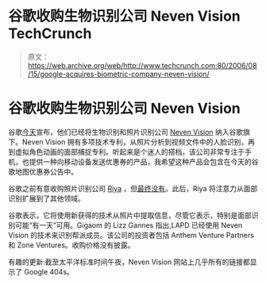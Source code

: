 # 谷歌收购生物识别公司 Neven Vision TechCrunch

> 原文：<https://web.archive.org/web/http://www.techcrunch.com:80/2006/08/15/google-acquires-biometric-company-neven-vision/>

# 谷歌收购生物识别公司 Neven Vision

 [](https://web.archive.org/web/20220928004721/http://www.google.com/) 谷歌[今天](https://web.archive.org/web/20220928004721/http://googleblog.blogspot.com/2006/08/better-way-to-organize-photos.html)宣布，他们已经将生物识别和照片识别公司 [Neven Vision](https://web.archive.org/web/20220928004721/http://www.nevenvision.com/) 纳入谷歌旗下。Neven Vision 拥有多项技术专利，从照片分析到视频文件中的人脸识别，再到虚拟角色动画的面部捕捉专利。听起来是个迷人的搭档。该公司非常专注于手机，也提供一种向移动设备发送优惠券的产品，我希望这种产品会包含在今天的谷歌地图优惠券公告中。

谷歌之前有意收购照片识别公司 [Riya](https://web.archive.org/web/20220928004721/http://riya.com/) ，但[最终没有](https://web.archive.org/web/20220928004721/http://www.beta.techcrunch.com/2005/12/18/google-passes-on-riya/)。此后，Riya 将注意力从面部识别扩展到了其他领域。

谷歌表示，它将使用新获得的技术从照片中提取信息，尽管它表示，特别是面部识别可能“有一天”可用。Gigaom 的 Lizz Gannes 指出,LAPD 已经使用 Neven Vision 的技术来识别帮派成员。该公司的投资者包括 Anthem Venture Partners 和 Zone Ventures。收购价格没有披露。

有趣的更新:截至太平洋标准时间午夜，Neven Vision 网站上几乎所有的链接都显示了 Google 404s。